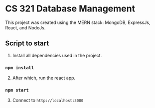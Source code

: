 # CS 321 Database Management

This project was created using the MERN stack: MongoDB, ExpressJs, React, and NodeJs.

## Script to start

1. Install all dependencies used in the project.

### `npm install`

2. After which, run the react app.

### `npm start`

3. Connect to `http://localhost:3000`
